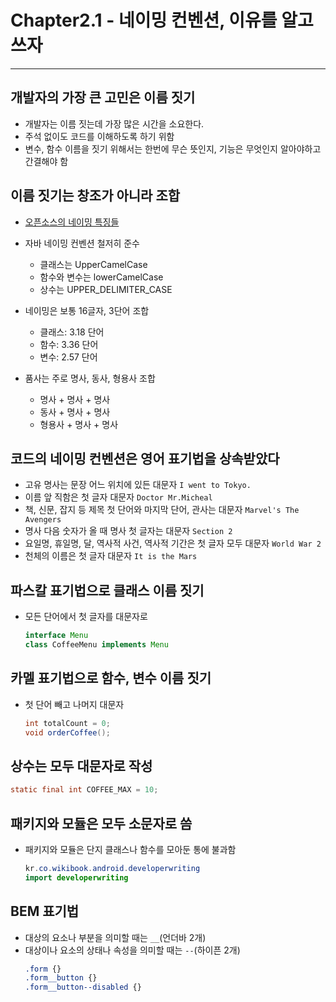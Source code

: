 # Chapter2.1 - 네이밍 컨벤션, 이유를 알고 쓰자
---

## 개발자의 가장 큰 고민은 이름 짓기
- 개발자는 이름 짓는데 가장 많은 시간을 소요한다.
- 주석 없이도 코드를 이해하도록 하기 위함
- 변수, 함수 이름을 짓기 위해서는 한번에 무슨 뜻인지, 기능은 무엇인지 알아야하고 간결해야 함

## 이름 짓기는 창조가 아니라 조합
- [오픈소스의 네이밍 특징들](https://brunch.co.kr/@goodvc78/12)
- 자바 네이밍 컨벤션 철저히 준수
  - 클래스는 UpperCamelCase
  - 함수와 변수는 lowerCamelCase
  - 상수는 UPPER_DELIMITER_CASE

- 네이밍은 보통 16글자, 3단어 조합
  - 클래스: 3.18 단어
  - 함수: 3.36 단어
  - 변수: 2.57 단어

- 품사는 주로 명사, 동사, 형용사 조합
  - 명사 + 명사 + 명사
  - 동사 + 명사 + 명사
  - 형용사 + 명사 + 명사

## 코드의 네이밍 컨벤션은 영어 표기법을 상속받았다
- 고유 명사는 문장 어느 위치에 있든 대문자
    `I went to Tokyo.`
- 이름 앞 직함은 첫 글자 대문자
    `Doctor Mr.Micheal`
- 책, 신문, 잡지 등 제목 첫 단어와 마지막 단어, 관사는 대문자
    `Marvel's The Avengers`
- 명사 다음 숫자가 올 때 명사 첫 글자는 대문자
    `Section 2`
- 요일명, 휴일명, 달, 역사적 사건, 역사적 기간은 첫 글자 모두 대문자
    `World War 2`
- 천체의 이름은 첫 글자 대문자
    `It is the Mars`

## 파스칼 표기법으로 클래스 이름 짓기
- 모든 단어에서 첫 글자를 대문자로
    ```java
    interface Menu
    class CoffeeMenu implements Menu
    ```

## 카멜 표기법으로 함수, 변수 이름 짓기
- 첫 단어 빼고 나머지 대문자
    ```java
    int totalCount = 0;
    void orderCoffee();
    ```

## 상수는 모두 대문자로 작성
```java
static final int COFFEE_MAX = 10;
```

## 패키지와 모듈은 모두 소문자로 씀
- 패키지와 모듈은 단지 클래스나 함수를 모아둔 통에 불과함
    ```java
    kr.co.wikibook.android.developerwriting
    import developerwriting
    ```

## BEM 표기법
- 대상의 요소나 부분을 의미할 때는 `__`(언더바 2개)
- 대상이나 요소의 상태나 속성을 의미할 때는 `--`(하이픈 2개)
    ```css
    .form {}
    .form__button {}
    .form__button--disabled {}
    ```
